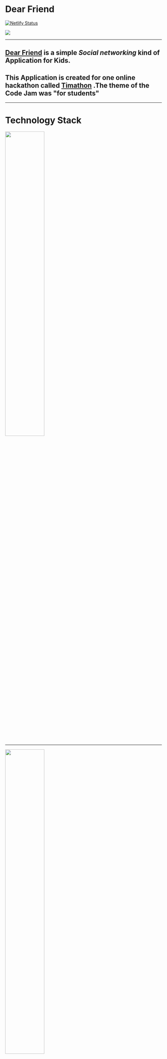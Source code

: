 # Dear Friend
[![Netlify Status](https://api.netlify.com/api/v1/badges/c26a6644-9f26-4719-9a1a-f4f896884b60/deploy-status)](https://app.netlify.com/sites/dear-friend/deploys)

<img src="http://www.tonner.org/worldlycats/wc6-tomjerry.gif" />

---

## [Dear Friend](https://dear-friend.netlify.app/#/) is a simple _Social networking_ kind of Application for Kids.

## This Application is created for one online hackathon called [Timathon](https://twtcodejam.net/timathon/) .The theme of the Code Jam was "for students"

---

# Technology Stack
<img src="https://raw.githubusercontent.com/flutter/website/master/src/_assets/image/flutter-lockup.png" width="50%" />

---

<img src="https://techcrunch.com/wp-content/uploads/2019/06/MongoDB_Logo_FullColorBlack_RGB.png" width="50%" />

---

<img src="https://d2zv2ciw0ln4h1.cloudfront.net/uploads/logo-strapi-black-blue.png_71430fb155.png" width="50%" />

---

| Application Screenshots |
| --- |
| <img src="https://i.ibb.co/82DjC6N/screenshot-1.png" width="50%" /> |
| <img src="https://i.ibb.co/4Yb3tv2/screenshot-2.png" width="50%" /> |
| <img src="https://i.ibb.co/2c29H0t/screenshot-3.png" width="50%" /> |
| <img src="https://i.ibb.co/vhvnPwz/screenshot-4.png" width="50%" /> |
| <img src="https://i.ibb.co/NYgP0hd/screenshot-5.png" width="50%" /> |
| <img src="https://i.ibb.co/sCnf26M/screenshot-6.png" width="50%" /> |
| <img src="https://i.ibb.co/Wz78cwz/screenshot-7.png" width="50%" /> |
| <img src="https://i.ibb.co/xS6Qsp3/screenshot-8.png" width="50%" /> |

---

## [Dear Friend](https://dear-friend.netlify.app/#/) , Since the application is deployed live you guys can test out it on your web.

---

## Do Support the project and vote for Timathon :)
<img src="https://thumbs.gfycat.com/LikableCelebratedHart-small.gif" width="50%"/>




